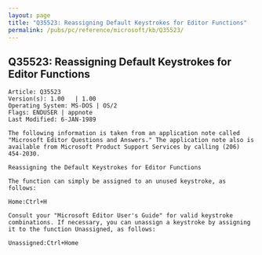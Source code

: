 ```yaml
---
layout: page
title: "Q35523: Reassigning Default Keystrokes for Editor Functions"
permalink: /pubs/pc/reference/microsoft/kb/Q35523/
---
```


## Q35523: Reassigning Default Keystrokes for Editor Functions

	Article: Q35523
	Version(s): 1.00   | 1.00
	Operating System: MS-DOS | OS/2
	Flags: ENDUSER | appnote
	Last Modified: 6-JAN-1989
	
	The following information is taken from an application note called
	"Microsoft Editor Questions and Answers." The application note also is
	available from Microsoft Product Support Services by calling (206)
	454-2030.
	
	Reassigning the Default Keystrokes for Editor Functions
	
	The function can simply be assigned to an unused keystroke, as
	follows:
	
	Home:Ctrl+H
	
	Consult your "Microsoft Editor User's Guide" for valid keystroke
	combinations. If necessary, you can unassign a keystroke by assigning
	it to the function Unassigned, as follows:
	
	Unassigned:Ctrl+Home
